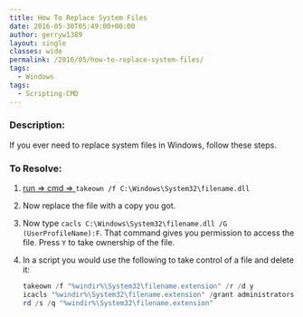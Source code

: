 ```yaml
---
title: How To Replace System Files
date: 2016-05-30T05:49:00+00:00
author: gerryw1389
layout: single
classes: wide
permalink: /2016/05/how-to-replace-system-files/
tags:
  - Windows
tags:
  - Scripting-CMD
---
```

<!--more-->

### Description:

If you ever need to replace system files in Windows, follow these steps.

### To Resolve:

1. [run => cmd => ](https://automationadmin.com/2016/05/command-prompt-overview/) `takeown /f C:\Windows\System32\filename.dll`

2. Now replace the file with a copy you got.

3. Now type `cacls C:\Windows\System32\filename.dll /G (UserProfileName):F`. That command gives you permission to access the file. Press `Y` to take ownership of the file.

4. In a script you would use the following to take control of a file and delete it:

   ```powershell
   takeown /f "%windir%\System32\filename.extension" /r /d y
   icacls "%windir%\System32\filename.extension" /grant administrators:F /t
   rd /s /q "%windir%\System32\filename.extension"
   ```